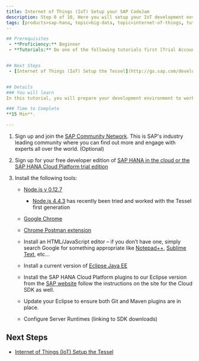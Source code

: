 ```yaml
---
title: Internet of Things (IoT) Setup your SAP CodeJam
description: Step 0 of 10, Here you will setup your IoT development environment and configure a Tessel device
tags: [products>sap-hana, topic>big-data, topic>internet-of-things, tutorial>beginner ]
--

## Prerequisites  
 - **Proficiency:** Beginner
 - **Tutorials:** Do one of the following tutorials first [Trial Account of SAP HANA Cloud Platform](http://go.sap.com/developer/tutorials/hcp-create-trial-account.html) or [Instance of the SAP HANA Developer Edition](http://go.sap.com/developer/tutorials/hana-setup-cloud.html)


## Next Steps
 - [Internet of Things (IoT) Setup the Tessel](http://go.sap.com/developer/tutorials/iot-part1-tessel.html)


## Details
### You will learn  
In this tutorial, you will prepare your development environment to work with a [Tessel](https://tessel.io/) device and with SAP HANA.

### Time to Complete
**15 Min**.

---
```

1. Sign up and join the [SAP Community Network](http://scn.sap.com). This is SAP's industry leading community where you can find out more and engage with experts all over the world. (Optional)2. Sign up for your free developer edition of [SAP HANA in the cloud or the SAP HANA Cloud Platform trial edition](http://developers.sap.com)3. Install the following tools:    - [Node.js v 0.12.7](https://nodejs.org/en/blog/release/v0.12.7/)
    	- [Node.js 4.4.3](https://nodejs.org/en/blog/release/v4.4.3/) has recently been tried and worked with the Tessel first generation    - [Google Chrome](http://www.google.com/chrome/)    - [Chrome Postman extension](https://chrome.google.com/webstore/detail/postman-rest-client/fdmmgilgnpjigdojojpjoooidkmcomcm?hl=en)    - Install an HTML/JavaScript editor – if you don’t have one, simply search Google for something appropriate like [Notepad++](https://notepad-plus-plus.org/), [Sublime Text](http://www.sublimetext.com/), etc...    - Install a current version of [Eclipse Java EE](http://www.eclipse.org/downloads/packages/eclipse-ide-java-ee-developers/keplersr2)    - Install the SAP HANA Cloud Platform plugins to our Eclipse version from the [SAP website](http://tools.hana.ondemand.com/#cloud) follow the instructions on the site for the Cloud SDK as well.    - Update your Eclipse to ensure both Git and Maven plugins are in place.    - Configure Server Runtimes (linking to SDK downloads)     
## Next Steps
 - [Internet of Things (IoT) Setup the Tessel](http://go.sap.com/developer/tutorials/iot-part1-tessel.html)
